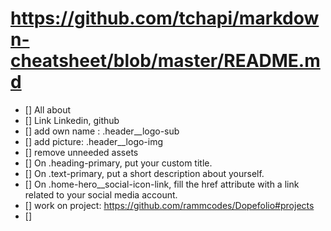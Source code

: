 # https://github.com/tchapi/markdown-cheatsheet/blob/master/README.md

- [] All about
- [] Link Linkedin, github
- [] add own name : .header__logo-sub
- [] add picture: .header__logo-img
- [] remove unneeded assets
- [] On .heading-primary, put your custom title.
- [] On .text-primary, put a short description about yourself.
- [] On .home-hero__social-icon-link, fill the href attribute with a link related to your social media account.
- [] work on project: https://github.com/rammcodes/Dopefolio#projects
- []